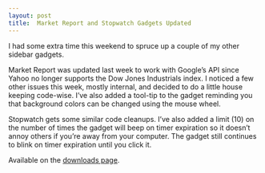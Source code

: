 ```yaml
---
layout: post
title:  Market Report and Stopwatch Gadgets Updated
---
```

I had some extra time this weekend to spruce up a couple of my other sidebar gadgets.

Market Report was updated last week to work with Google’s API since Yahoo no longer supports the Dow Jones Industrials index. I noticed a few other issues this week, mostly internal, and decided to do a little house keeping code-wise. I’ve also added a tool-tip to the gadget reminding you that background colors can be changed using the mouse wheel.

Stopwatch gets some similar code cleanups. I’ve also added a limit (10) on the number of times the gadget will beep on timer expiration so it doesn’t annoy others if you’re away from your computer. The gadget still continues to blink on timer expiration until you click it.

Available on the [downloads page](/downloads).
